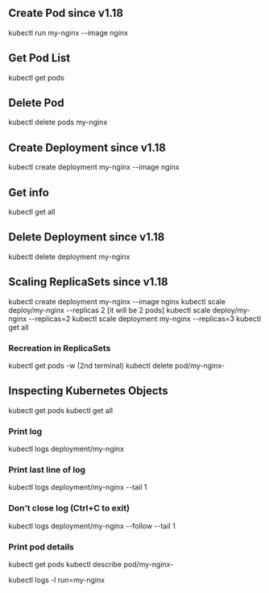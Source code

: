 ## Create Pod since v1.18
kubectl run my-nginx --image nginx
## Get Pod List
kubectl get pods
## Delete Pod
kubectl delete pods my-nginx

## Create Deployment since v1.18
kubectl create deployment my-nginx --image nginx
## Get info
kubectl get all
## Delete Deployment since v1.18
kubectl delete deployment my-nginx

## Scaling ReplicaSets since v1.18 
kubectl create deployment my-nginx --image nginx
kubectl scale deploy/my-nginx --replicas 2          [it will be 2 pods]
    kubectl scale deploy/my-nginx --replicas=2
        kubectl scale deployment my-nginx --replicas=3
kubectl get all
### Recreation in ReplicaSets
kubectl get pods -w
(2nd terminal) kubectl delete pod/my-nginx-<pod id>

## Inspecting Kubernetes Objects
kubectl get pods
kubectl get all
### Print log
kubectl logs deployment/my-nginx
### Print last line of log
kubectl logs deployment/my-nginx --tail 1
### Don't close log (Ctrl+C to exit)
kubectl logs deployment/my-nginx --follow --tail 1
### Print pod details
kubectl get pods
kubectl describe pod/my-nginx-<pod id>


kubectl logs -l run=my-nginx
